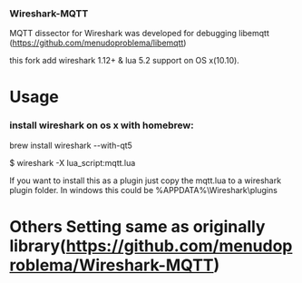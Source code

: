 ### Wireshark-MQTT

MQTT dissector for Wireshark was developed for debugging
libemqtt (https://github.com/menudoproblema/libemqtt)

this fork add wireshark 1.12+ & lua 5.2 support on OS x(10.10).

Usage
=====

### install wireshark on os x with homebrew:
brew install wireshark --with-qt5

$ wireshark -X lua_script:mqtt.lua

If you want to install this as a plugin just copy the mqtt.lua to 
a wireshark plugin folder.
In windows this could be %APPDATA%\Wireshark\plugins


Others Setting same as originally library(https://github.com/menudoproblema/Wireshark-MQTT)
=======

